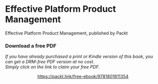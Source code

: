 


# Effective Platform Product Management
Effective Platform Product Management, published by Packt
### Download a free PDF

 <i>If you have already purchased a print or Kindle version of this book, you can get a DRM-free PDF version at no cost.<br>Simply click on the link to claim your free PDF.</i>
<p align="center"> <a href="https://packt.link/free-ebook/9781801811354">https://packt.link/free-ebook/9781801811354 </a> </p>